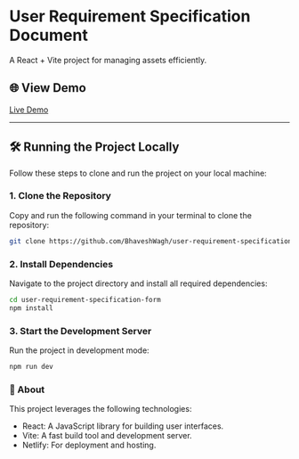 # User Requirement Specification Document

A React + Vite project for managing assets efficiently.

## 🌐 View Demo
[Live Demo](https://spurqlabs-urs-doc-bhaveshwagh.netlify.app/)

---

## 🛠 Running the Project Locally

Follow these steps to clone and run the project on your local machine:

### 1. Clone the Repository
Copy and run the following command in your terminal to clone the repository:
```bash
git clone https://github.com/BhaveshWagh/user-requirement-specification-form.git
```
### 2. Install Dependencies
Navigate to the project directory and install all required dependencies:
```bash
cd user-requirement-specification-form
npm install
```
### 3. Start the Development Server
Run the project in development mode:
```bash
npm run dev
```
### 📝 About
This project leverages the following technologies:

* React: A JavaScript library for building user interfaces.
* Vite: A fast build tool and development server.
* Netlify: For deployment and hosting.

